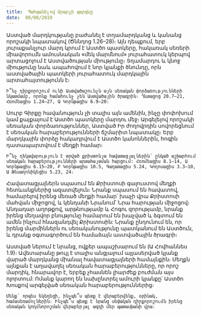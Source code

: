 ```yaml
---
title:  Պահպանելով Արարչի պարգևը
date:  08/08/2019
---
```


Աստված մարդկությանը բաժանել է տղամարդկանց և կանանց որոշակի նպատակով (Ծննդոց 1.26–28)։ Այն դեպքում, երբ յուրաքանչյուր մարդ կրում է Աստծո պատկերը, հակառակ սեռերի միավորումն ամուսնական «մեկ մարմնում» յուրահատուկ կերպով արտացոլում է Աստվածության միությունը։ Տղամարդու և կնոջ միությունը նաև ապահովում է նոր կյանքի ծնունդը, որն աստվածային պատկերի յուրահատուկ մարդկային արտահայտությունն է։

`Ի՞նչ դիրքորոշում ունի Աստվածաշունչն այն սեռական փորձառությունների նկատմամբ, որոնք համահունչ չեն Աստվածային ծրագրին։ Ղևտացոց 20.7–21, Հռոմեացիս 1.24–27, Ա Կորնթացիս 6.9–20։`

Սուրբ Գիրքը հավանություն չի տալիս այն ամենին, ինչը փոփոխում կամ քայքայում է Աստծո պատկերը մարդու մեջ։ Արգելելով որոշակի սեռական փորձառություններ, Աստված Իր ժողովրդին սովորեցնում է սեռական հարաբերությունների ճշմարիտ նպատակը։ Երբ մարդկային փորձը հակադրվում է Աստծո կանոններին, հոգին դատապարտվում է մեղքի համար։

`Ի՞նչ ղեկավարություն է տրված քրիստոնյա հավատացյալներին՝ ընկած աշխարհում սեռական հարաբերությունների արտահայտման հարցում: Հռոմեացիս 8.1–14, Ա Կորնթացիս 6.15–20, Բ Կորնթացիս 10.5, Գաղատացիս 5.24, Կողոսացիս 3.3–10, Ա Թեսաղոնիկեցիս 5.23, 24։`

Հավատացյալներն սպասում են Քրիստոսի գալուստով մեղքի հետևանքներից ազատվելուն։ Նրանք սպասում են հավատով, համարելով իրենց մեռած մեղքի համար՝ խաչի վրա Քրիստոսի մահվան միջոցով, և կենդանի Նրանում՝ Նրա հարության միջոցով։ Անդադար աղոթքով, արթնությամբ և Հոգու զորությամբ, նրանք իրենց մեղավոր բնությունը համարում են խաչված և ձգտում են ամեն ինչում հնազանդվել Քրիստոսին: Նրանք ընդունում են, որ իրենց մարմիններն ու սեռականությունը պատկանում են Աստծուն, և դրանք օգտագործում են համաձայն աստվածային ծրագրի։

Աստված ներում է նրանց, ովքեր ապաշխարում են (Ա Հովհաննես 1.9)։ Ավետարանը թույլ է տալիս անցյալում այլասերված կյանք վարած մարդկանց միանալ հավատացյալների համայնքին։ Մեղքն այնքան է աղավաղել սեռական հարաբերությունները, որ որոշ մարդիկ, հնարավոր է, երբեք չհասնեն լիարժեք բուժման այս ոլորտում: Ոմանք կարող են նախընտրել ամուրի կյանքը՝ Աստծո Խոսքով արգելված սեռական հարաբերություններից։

`Մենք՝ որպես եկեղեցի, ինչպե՞ս պետք է վերաբերվենք, օրինակ, համասեռամոլներին։ Ինչպե՞ս պետք է նրանց սեփական դիրքորոշումն իրենց սեռական կողմնորոշման վերաբերյալ ազդի մեր պատասխանի վրա։`